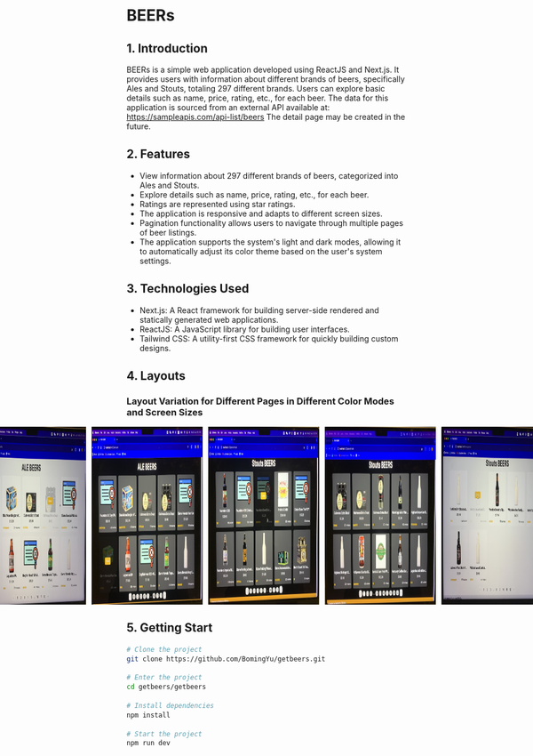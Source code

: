 # BEERs

## 1. Introduction
BEERs is a simple web application developed using ReactJS and Next.js. It provides users with information about different brands of beers, specifically Ales and Stouts, totaling 297 different brands. Users can explore basic details such as name, price, rating, etc., for each beer. The data for this application is sourced from an external API available at: https://sampleapis.com/api-list/beers The detail page may be created in the future.

## 2. Features

<ul>
    <li>View information about 297 different brands of beers, categorized into Ales and Stouts.</li>
    <li>Explore details such as name, price, rating, etc., for each beer.</li>
    <li>Ratings are represented using star ratings.</li>
    <li>The application is responsive and adapts to different screen sizes.</li>
    <li>Pagination functionality allows users to navigate through multiple pages of beer listings.</li>
    <li>The application supports the system's light and dark modes, allowing it to automatically adjust its color theme based on the user's system settings. </li>
</ul>

## 3. Technologies Used

<ul>
   <li>Next.js: A React framework for building server-side rendered and statically generated web applications.</li>
   <li>ReactJS: A JavaScript library for building user interfaces.</li>
   <li>Tailwind CSS: A utility-first CSS framework for quickly building custom designs.</li>
</ul>

## 4. Layouts
### Layout Variation for Different Pages in Different Color Modes and Screen Sizes

<div style="display: flex; justify-content: center;">
    <img src="./reportImages/beer1.jpg" alt="Screenshot 1" width="200" style="margin-right: 10px;">
    <img src="./reportImages/beer2.jpg" alt="Screenshot 2" width="200" style="margin-right: 10px;">
    <img src="./reportImages/beer3.jpg" alt="Screenshot 3" width="200" style="margin-right: 10px;">
    <img src="./reportImages/beer4.jpg" alt="Screenshot 4" width="200" style="margin-right: 10px;">
    <img src="./reportImages/beer5.jpg" alt="Screenshot 5" width="200" style="margin-right: 10px;">
    <img src="./reportImages/beer6.jpg" alt="Screenshot 6" width="200" style="margin-right: 10px;">
    <img src="./reportImages/beer7.jpg" alt="Screenshot 7" width="200" style="margin-right: 10px;">
    <img src="./reportImages/beer9.jpg" alt="Screenshot 8" width="200" style="margin-right: 10px;">
    <img src="./reportImages/beer10.jpg" alt="Screenshot 9" width="200" style="margin-right: 10px;">
    <img src="./reportImages/beer11.jpg" alt="Screenshot 10" width="200" style="margin-right: 10px;">
    <img src="./reportImages/beer12.jpg" alt="Screenshot 11" width="200" style="margin-right: 10px;">
</div>

## 5. Getting Start

```bash
# Clone the project
git clone https://github.com/BomingYu/getbeers.git

# Enter the project
cd getbeers/getbeers

# Install dependencies
npm install

# Start the project
npm run dev
```




